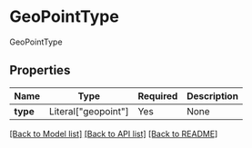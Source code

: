 # GeoPointType

GeoPointType

## Properties
| Name | Type | Required | Description |
| ------------ | ------------- | ------------- | ------------- |
**type** | Literal["geopoint"] | Yes | None |


[[Back to Model list]](../../README.md#models-v2-link) [[Back to API list]](../../README.md#documentation-for-api-endpoints) [[Back to README]](../../README.md)
